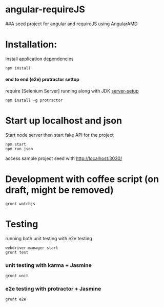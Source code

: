 # angular-requireJS
##A seed project for angular and requireJS using AngularAMD


# Installation:
Install application dependencies
```
npm install
```
#### end to end (e2e) protractor settup
require [Selenium Server] running along with JDK [server-setup](http://angular.github.io/protractor/#/server-setup)
```
npm install -g protractor
```

# Start up localhost  and json
Start node server then start fake API for the project
```
npm start
npm run json
```
access sample project seed with [http://localhost:3030/](http://localhost:3030/)

# Development with coffee script (on draft, might be removed)
```
grunt watchjs
```

# Testing
running both unit testing with e2e testing
```
webdriver-manager start
grunt test
```

### unit testing with karma + Jasmine
```
grunt unit
```

### e2e testing with protractor + Jasmine
```
grunt e2e
````

